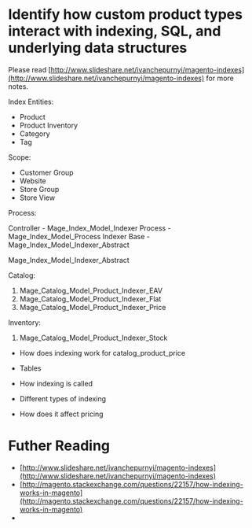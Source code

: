 # Identify how custom product types interact with indexing, SQL, and underlying data structures

Please read [http://www.slideshare.net/ivanchepurnyi/magento-indexes](http://www.slideshare.net/ivanchepurnyi/magento-indexes) for more notes.


Index Entities:

- Product
- Product Inventory
- Category
- Tag

Scope:

- Customer Group
- Website
- Store Group
- Store View


Process:

Controller - Mage_Index_Model_Indexer
Process - Mage_Index_Model_Process
Indexer Base - Mage_Index_Model_Indexer_Abstract

Mage_Index_Model_Indexer_Abstract

Catalog:

1. Mage_Catalog_Model_Product_Indexer_EAV
2. Mage_Catalog_Model_Product_Indexer_Flat
3. Mage_Catalog_Model_Product_Indexer_Price

Inventory:

1. Mage_Catalog_Model_Product_Indexer_Stock


- How does indexing work for catalog_product_price
- Tables

- How indexing is called
- Different types of indexing
-  How does it affect pricing


# Futher Reading

- [http://www.slideshare.net/ivanchepurnyi/magento-indexes](http://www.slideshare.net/ivanchepurnyi/magento-indexes)
- [http://magento.stackexchange.com/questions/22157/how-indexing-works-in-magento](http://magento.stackexchange.com/questions/22157/how-indexing-works-in-magento)
-
